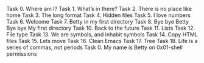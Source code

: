 Task 0. Where am I?
Task 1. What’s in there?
Task 2. There is no place like home
Task 3. The long format
Task 4. Hidden files
Task 5. I love numbers
 Task 6. Welcome
Task 7. Betty in my first directory
Task 8. Bye bye Betty
Bye bye My first directory
Task 10. Back to the future
Task 11. Lists
Task 12. File type
Task 13. We are symbols, and inhabit symbols
Task 14. Copy HTML files
Task 15. Lets move
Task 16. Clean Emacs
Task 17. Tree
Task 18. Life is a series of commas, not periods
Task 0. My name is Betty on 0x01-shell permissions

